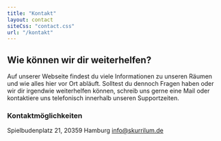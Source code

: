 ```yaml
---
title: "Kontakt"
layout: contact
siteCss: "contact.css"
url: "/kontakt"
---
```


## Wie können wir dir weiterhelfen?

Auf unserer Webseite findest du viele Informationen zu unseren Räumen und wie alles hier vor Ort abläuft. Solltest du dennoch Fragen haben oder wir dir irgendwie weiterhelfen können, schreib uns gerne eine Mail oder kontaktiere uns telefonisch innerhalb unseren Supportzeiten.

### Kontaktmöglichkeiten

Spielbudenplatz 21, 20359 Hamburg
info@skurrilum.de
